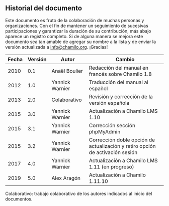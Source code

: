 ## Historial del documento

Este documento es fruto de la colaboración de muchas personas y organizaciones. Con el fin de mantener un seguimiento de sucesivas participaciones y garantizar la duración de su contribución, más abajo aparece un registro completo. Si de alguna manera se mejora este documento sea tan amable de agregar su nombre a la lista y de enviar la versión actualizada a info@chamilo.org. ¡Gracias!

| Fecha | Versión | Autor | Cambio |
| --- | --- | --- | --- |
| 2010 | 0.1 | Anaël Boulier | Redacción del manual en francés sobre Chamilo 1.8 |
| 2012 | 1.0 | Yannick Warnier | Traducción del manual al español |
| 2013 | 2.0 | Colaborativo | Revisión y corrección de la versión española |
| 2015 | 3.0 | Yannick Warnier | Actualización a Chamilo LMS 1.10 |
| 2015 | 3.1 | Yannick Warnier | Corrección sección phpMyAdmin |
| 2015 | 3.2 | Yannick Warnier | Corrección doble opción de actualización y retiro opción de activación sesión |
| 2017 | 4.0 | Yannick Warnier | Actualización a Chamilo LMS 1.11 (en progreso) |
| 2019 | 5.0 | Alex Aragón | Actualización a Chamilo 1.11.10 |

Colaborativo: trabajo colaborativo de los autores indicados al inicio del documentos.